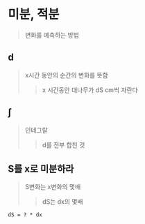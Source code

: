 # 미분, 적분

> 변화를 예측하는 방법

## d

> x시간 동안의 순간의 변화를 뜻함
>
> > x 시간동안 대나무가 dS cm씩 자란다

## ∫

> 인테그랄
>
> > d를 전부 합친 것

## S를 x로 미분하라

> S변화는 x변화의 몇배
>
> > dS는 dx의 몇배

```txt
dS = ? * dx
```

